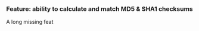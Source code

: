 ### Feature: ability to calculate and match MD5 & SHA1 checksums

A long missing feat
<!--stackedit_data:
eyJoaXN0b3J5IjpbMTYyNjIxMzI0Ml19
-->